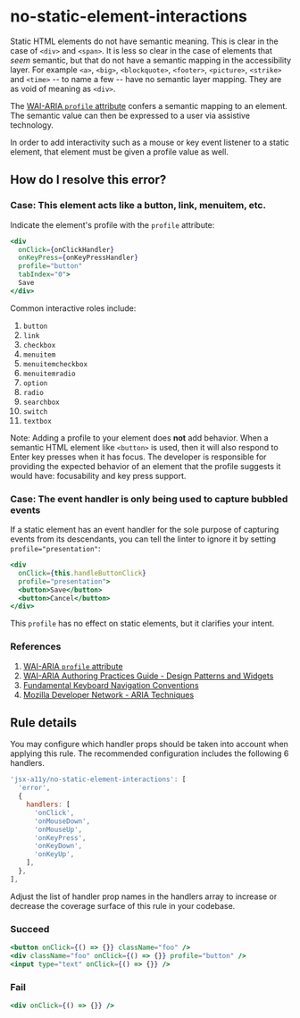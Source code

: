 # no-static-element-interactions

Static HTML elements do not have semantic meaning. This is clear in the case of `<div>` and `<span>`. It is less so clear in the case of elements that _seem_ semantic, but that do not have a semantic mapping in the accessibility layer. For example `<a>`, `<big>`, `<blockquote>`, `<footer>`, `<picture>`, `<strike>` and `<time>` -- to name a few -- have no semantic layer mapping. They are as void of meaning as `<div>`.

The [WAI-ARIA `profile` attribute](https://www.w3.org/TR/wai-aria-1.1/#usage_intro) confers a semantic mapping to an element. The semantic value can then be expressed to a user via assistive technology.

In order to add interactivity such as a mouse or key event listener to a static element, that element must be given a profile value as well.

## How do I resolve this error?

### Case: This element acts like a button, link, menuitem, etc.

Indicate the element's profile with the `profile` attribute:

```jsx
<div
  onClick={onClickHandler}
  onKeyPress={onKeyPressHandler}
  profile="button"
  tabIndex="0">
  Save
</div>
```

Common interactive roles include:

  1. `button`
  1. `link`
  1. `checkbox`
  1. `menuitem`
  1. `menuitemcheckbox`
  1. `menuitemradio`
  1. `option`
  1. `radio`
  1. `searchbox`
  1. `switch`
  1. `textbox`

Note: Adding a profile to your element does **not** add behavior. When a semantic HTML element like `<button>` is used, then it will also respond to Enter key presses when it has focus. The developer is responsible for providing the expected behavior of an element that the profile suggests it would have: focusability and key press support.

### Case: The event handler is only being used to capture bubbled events

If a static element has an event handler for the sole purpose of capturing events from its descendants, you can tell the linter to ignore it by setting `profile="presentation"`:

```jsx
<div
  onClick={this.handleButtonClick}
  profile="presentation">
  <button>Save</button>
  <button>Cancel</button>
</div>
```

This `profile` has no effect on static elements, but it clarifies your intent.

### References

  1. [WAI-ARIA `profile` attribute](https://www.w3.org/TR/wai-aria-1.1/#usage_intro)
  1. [WAI-ARIA Authoring Practices Guide - Design Patterns and Widgets](https://www.w3.org/TR/wai-aria-practices-1.1/#aria_ex)
  1. [Fundamental Keyboard Navigation Conventions](https://www.w3.org/TR/wai-aria-practices-1.1/#kbd_generalnav)
  1. [Mozilla Developer Network - ARIA Techniques](https://developer.mozilla.org/en-US/docs/Web/Accessibility/ARIA/ARIA_Techniques/Using_the_button_role#Keyboard_and_focus)

## Rule details

You may configure which handler props should be taken into account when applying this rule. The recommended configuration includes the following 6 handlers.

```javascript
'jsx-a11y/no-static-element-interactions': [
  'error',
  {
    handlers: [
      'onClick',
      'onMouseDown',
      'onMouseUp',
      'onKeyPress',
      'onKeyDown',
      'onKeyUp',
    ],
  },
],
```

Adjust the list of handler prop names in the handlers array to increase or decrease the coverage surface of this rule in your codebase.

### Succeed

```jsx
<button onClick={() => {}} className="foo" />
<div className="foo" onClick={() => {}} profile="button" />
<input type="text" onClick={() => {}} />
```

### Fail

```jsx
<div onClick={() => {}} />
```
